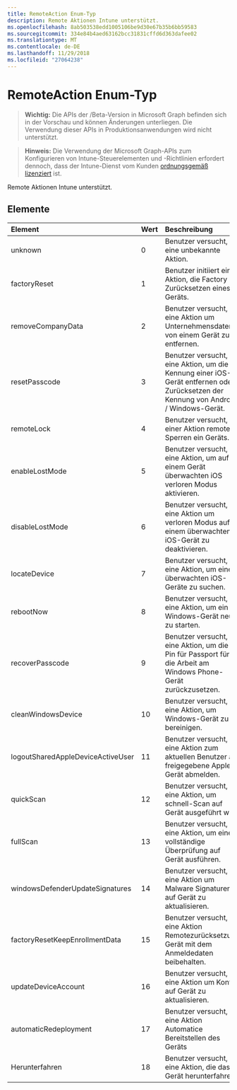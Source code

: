 ```yaml
---
title: RemoteAction Enum-Typ
description: Remote Aktionen Intune unterstützt.
ms.openlocfilehash: 8ab503538edd1005106be9d30e67b35b6bb59583
ms.sourcegitcommit: 334e84b4aed63162bcc31831cffd6d363dafee02
ms.translationtype: MT
ms.contentlocale: de-DE
ms.lasthandoff: 11/29/2018
ms.locfileid: "27064238"
---
```

# <a name="remoteaction-enum-type"></a>RemoteAction Enum-Typ

> **Wichtig:** Die APIs der /Beta-Version in Microsoft Graph befinden sich in der Vorschau und können Änderungen unterliegen. Die Verwendung dieser APIs in Produktionsanwendungen wird nicht unterstützt.

> **Hinweis:** Die Verwendung der Microsoft Graph-APIs zum Konfigurieren von Intune-Steuerelementen und -Richtlinien erfordert dennoch, dass der Intune-Dienst vom Kunden [ordnungsgemäß lizenziert](https://go.microsoft.com/fwlink/?linkid=839381) ist.

Remote Aktionen Intune unterstützt.
## <a name="members"></a>Elemente
|Element|Wert|Beschreibung|
|:---|:---|:---|
|unknown|0|Benutzer versucht, eine unbekannte Aktion.|
|factoryReset|1|Benutzer initiiert eine Aktion, die Factory Zurücksetzen eines Geräts. |
|removeCompanyData|2|Benutzer versucht, eine Aktion um Unternehmensdaten von einem Gerät zu entfernen. |
|resetPasscode|3|Benutzer versucht, eine Aktion, um die Kennung einer iOS-Gerät entfernen oder Zurücksetzen der Kennung von Android / Windows-Gerät. |
|remoteLock|4|Benutzer versucht, einer Aktion remote Sperren ein Geräts.|
|enableLostMode|5|Benutzer versucht, eine Aktion, um auf einem Gerät überwachten iOS verloren Modus aktivieren.|
|disableLostMode|6|Benutzer versucht, eine Aktion um verloren Modus auf einem überwachten iOS-Gerät zu deaktivieren.|
|locateDevice|7|Benutzer versucht, eine Aktion, um eine überwachten iOS-Geräte zu suchen.|
|rebootNow|8|Benutzer versucht, eine Aktion, um ein Windows-Gerät neu zu starten.|
|recoverPasscode|9|Benutzer versucht, eine Aktion, um die Pin für Passport für die Arbeit am Windows Phone-Gerät zurückzusetzen.|
|cleanWindowsDevice|10|Benutzer versucht, eine Aktion, um Windows-Gerät zu bereinigen.|
|logoutSharedAppleDeviceActiveUser|11|Benutzer versucht, eine Aktion zum aktuellen Benutzer auf freigegebene Apple Gerät abmelden.|
|quickScan|12|Benutzer versucht, eine Aktion, um schnell-Scan auf Gerät ausgeführt wird.|
|fullScan|13|Benutzer versucht, eine Aktion, um eine vollständige Überprüfung auf Gerät ausführen.|
|windowsDefenderUpdateSignatures|14|Benutzer versucht, eine Aktion um Malware Signaturen auf Gerät zu aktualisieren.|
|factoryResetKeepEnrollmentData|15|Benutzer versucht, eine Aktion Remotezurücksetzung Gerät mit dem Anmeldedaten beibehalten.|
|updateDeviceAccount|16|Benutzer versucht, eine Aktion um Konto auf Gerät zu aktualisieren.|
|automaticRedeployment|17|Benutzer versucht, eine Aktion Automatice Bereitstellen des Geräts|
|Herunterfahren|18|Benutzer versucht, eine Aktion, die das Gerät herunterfahren.|





